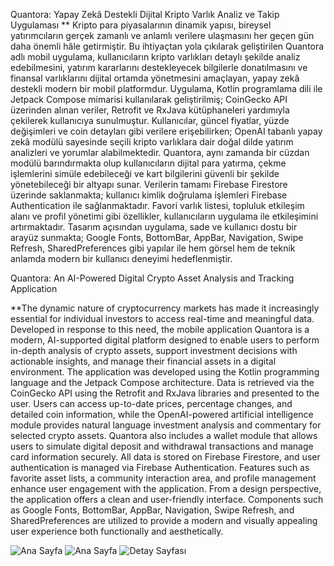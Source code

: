 Quantora: Yapay Zekâ Destekli Dijital Kripto Varlık Analiz ve Takip Uygulaması 
** Kripto para piyasalarının dinamik yapısı, bireysel yatırımcıların gerçek zamanlı ve anlamlı 
  verilere ulaşmasını her geçen gün daha önemli hâle getirmiştir. Bu ihtiyaçtan yola çıkılarak 
  geliştirilen Quantora adlı mobil uygulama, kullanıcıların kripto varlıkları detaylı şekilde analiz 
  edebilmesini, yatırım kararlarını destekleyecek bilgilerle donatılmasını ve finansal varlıklarını 
  dijital ortamda yönetmesini amaçlayan, yapay zekâ destekli modern bir mobil platformdur. 
  Uygulama, Kotlin programlama dili ile Jetpack Compose mimarisi kullanılarak geliştirilmiş; 
  CoinGecko API üzerinden alınan veriler, Retrofit ve RxJava kütüphaneleri yardımıyla çekilerek 
  kullanıcıya sunulmuştur. Kullanıcılar, güncel fiyatlar, yüzde değişimleri ve coin detayları gibi 
  verilere erişebilirken; OpenAI tabanlı yapay zekâ modülü sayesinde seçili kripto varlıklara dair 
  doğal dilde yatırım analizleri ve yorumlar alabilmektedir. 
  Quantora, aynı zamanda bir cüzdan modülü barındırmakta olup kullanıcıların dijital para 
  yatırma, çekme işlemlerini simüle edebileceği ve kart bilgilerini güvenli bir şekilde yönetebileceği 
  bir altyapı sunar. Verilerin tamamı Firebase Firestore üzerinde saklanmakta; kullanıcı kimlik 
  doğrulama işlemleri Firebase Authentication ile sağlanmaktadır. Favori varlık listesi, 
  topluluk etkileşim alanı ve profil yönetimi gibi özellikler, kullanıcıların uygulama ile 
  etkileşimini artırmaktadır. 
  Tasarım açısından uygulama, sade ve kullanıcı dostu bir arayüz sunmakta; Google Fonts, 
  BottomBar, AppBar, Navigation, Swipe Refresh, SharedPreferences gibi yapılar ile hem 
  görsel hem de teknik anlamda modern bir kullanıcı deneyimi hedeflenmiştir.

  Quantora: An AI-Powered Digital Crypto Asset Analysis and Tracking Application 

**The dynamic nature of cryptocurrency markets has made it increasingly essential for individual 
  investors to access real-time and meaningful data. Developed in response to this need, the 
  mobile application Quantora is a modern, AI-supported digital platform designed to enable 
  users to perform in-depth analysis of crypto assets, support investment decisions with 
  actionable insights, and manage their financial assets in a digital environment. 
  The application was developed using the Kotlin programming language and the Jetpack 
  Compose architecture. Data is retrieved via the CoinGecko API using the Retrofit and RxJava 
  libraries and presented to the user. Users can access up-to-date prices, percentage changes, 
  and detailed coin information, while the OpenAI-powered artificial intelligence module provides 
  natural language investment analysis and commentary for selected crypto assets. 
  Quantora also includes a wallet module that allows users to simulate digital deposit and 
  withdrawal transactions and manage card information securely. All data is stored on Firebase 
  Firestore, and user authentication is managed via Firebase Authentication. Features such as 
  favorite asset lists, a community interaction area, and profile management enhance user 
  engagement with the application. 
  From a design perspective, the application offers a clean and user-friendly interface. 
  Components such as Google Fonts, BottomBar, AppBar, Navigation, Swipe Refresh, and 
  SharedPreferences are utilized to provide a modern and visually appealing user experience 
  both functionally and aesthetically. 

  ![Ana Sayfa](images/giris.png)
  ![Ana Sayfa](images/anasayfa.png)
  ![Detay Sayfası](images/detayekrani.png)
